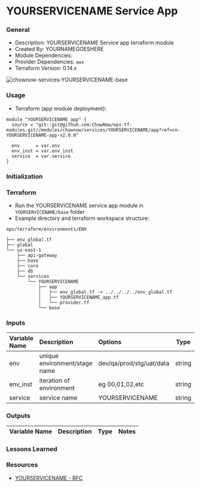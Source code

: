 # YOURSERVICENAME Service App

### General

* Description: YOURSERVICENAME Service app terraform module
* Created By: YOURNAMEGOESHERE
* Module Dependencies:
* Provider Dependencies: `aws`
* Terraform Version: 0.14.x

![chownow-services-YOURSERVICENAME-base](https://github.com/ChowNow/ops-tf-modules/workflows/chownow-services-YOURSERVICENAME-base/badge.svg)


### Usage

* Terraform (app module deployment):

```hcl
module "YOURSERVICENAME_app" {
  source = "git::git@github.com:ChowNow/ops-tf-modules.git//modules/chownow/services/YOURSERVICENAME/app?ref=cn-YOURSERVICENAME-app-v2.0.0"

  env      = var.env
  env_inst = var.env_inst
  service  = var.service
}
```


### Initialization


### Terraform

* Run the YOURSERVICENAME service app module in `YOURSERVICENAME/base` folder
* Example directory and terraform workspace structure:

`ops/terraform/environments/ENV`
```
├── env_global.tf
├── global
└── us-east-1
    ├── api-gateway
    ├── base
    ├── core
    ├── db
    └── services
        └── YOURSERVICENAME
            ├── app
            │   ├── env_global.tf -> ../../../../env_global.tf
            │   ├── YOURSERVICENAME_app.tf
            │   └── provider.tf
            └── base
```


### Inputs

| Variable Name                 | Description                             | Options                  |  Type  | Required? | Notes          |
| :---------------------------- | :----------------------------           | :----------------------- | :----: | :-------: | :------------- |
| env                           | unique environment/stage name           | dev/qa/prod/stg/uat/data | string |    Yes    | N/A            |
| env_inst                      | iteration of environment                | eg 00,01,02,etc          | string |    No     | N/A            |
| service                       | service name                            | YOURSERVICENAME            | string |    Yes    | N/A            |



### Outputs

| Variable Name | Description | Type  | Notes |
| :------------ | :---------- | :---: | :---- |


### Lessons Learned


### Resources

* [YOURSERVICENAME - RFC](https://google.com)

